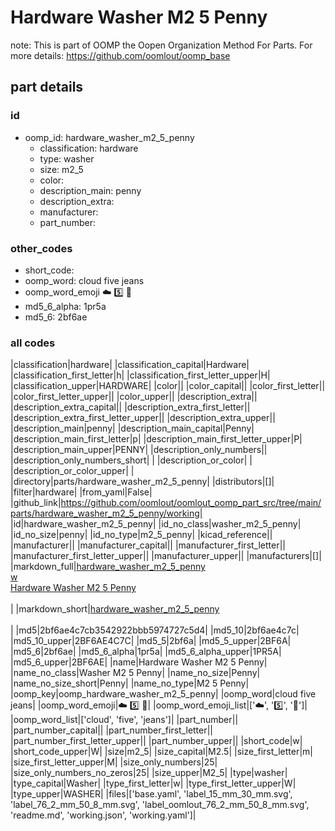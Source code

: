 # Hardware Washer M2 5 Penny  

note: This is part of OOMP the Oopen Organization Method For Parts. For more details: https://github.com/oomlout/oomp_base

##  part details





### id
* oomp_id: hardware_washer_m2_5_penny
  * classification: hardware
  * type: washer
  * size: m2_5
  * color: 
  * description_main: penny
  * description_extra: 
  * manufacturer: 
  * part_number: 

### other_codes
* short_code: 
* oomp_word: cloud five jeans
* oomp_word_emoji :cloud: :five: :jeans:
* md5_6_alpha: 1pr5a
* md5_6: 2bf6ae

### all codes 
|classification|hardware|
|classification_capital|Hardware|
|classification_first_letter|h|
|classification_first_letter_upper|H|
|classification_upper|HARDWARE|
|color||
|color_capital||
|color_first_letter||
|color_first_letter_upper||
|color_upper||
|description_extra||
|description_extra_capital||
|description_extra_first_letter||
|description_extra_first_letter_upper||
|description_extra_upper||
|description_main|penny|
|description_main_capital|Penny|
|description_main_first_letter|p|
|description_main_first_letter_upper|P|
|description_main_upper|PENNY|
|description_only_numbers||
|description_only_numbers_short| |
|description_or_color| |
|description_or_color_upper| |
|directory|parts/hardware_washer_m2_5_penny|
|distributors|[]|
|filter|hardware|
|from_yaml|False|
|github_link|https://github.com/oomlout/oomlout_oomp_part_src/tree/main/parts/hardware_washer_m2_5_penny/working|
|id|hardware_washer_m2_5_penny|
|id_no_class|washer_m2_5_penny|
|id_no_size|penny|
|id_no_type|m2_5_penny|
|kicad_reference||
|manufacturer||
|manufacturer_capital||
|manufacturer_first_letter||
|manufacturer_first_letter_upper||
|manufacturer_upper||
|manufacturers|[]|
|markdown_full|[hardware_washer_m2_5_penny](https://github.com/oomlout/oomlout_oomp_part_src/tree/main/parts/hardware_washer_m2_5_penny/working)<br>[w](https://github.com/oomlout/oomlout_oomp_part_src/tree/main/parts/hardware_washer_m2_5_penny/working)<br>[Hardware Washer M2 5 Penny](https://github.com/oomlout/oomlout_oomp_part_src/tree/main/parts/hardware_washer_m2_5_penny/working)<br><br>|
|markdown_short|[hardware_washer_m2_5_penny](https://github.com/oomlout/oomlout_oomp_part_src/tree/main/parts/hardware_washer_m2_5_penny/working)<br><br>|
|md5|2bf6ae4c7cb3542922bbb5974727c5d4|
|md5_10|2bf6ae4c7c|
|md5_10_upper|2BF6AE4C7C|
|md5_5|2bf6a|
|md5_5_upper|2BF6A|
|md5_6|2bf6ae|
|md5_6_alpha|1pr5a|
|md5_6_alpha_upper|1PR5A|
|md5_6_upper|2BF6AE|
|name|Hardware Washer M2 5 Penny|
|name_no_class|Washer M2 5 Penny|
|name_no_size|Penny|
|name_no_size_short|Penny|
|name_no_type|M2 5 Penny|
|oomp_key|oomp_hardware_washer_m2_5_penny|
|oomp_word|cloud five jeans|
|oomp_word_emoji|:cloud: :five: :jeans:|
|oomp_word_emoji_list|[':cloud:', ':five:', ':jeans:']|
|oomp_word_list|['cloud', 'five', 'jeans']|
|part_number||
|part_number_capital||
|part_number_first_letter||
|part_number_first_letter_upper||
|part_number_upper||
|short_code|w|
|short_code_upper|W|
|size|m2_5|
|size_capital|M2.5|
|size_first_letter|m|
|size_first_letter_upper|M|
|size_only_numbers|25|
|size_only_numbers_no_zeros|25|
|size_upper|M2_5|
|type|washer|
|type_capital|Washer|
|type_first_letter|w|
|type_first_letter_upper|W|
|type_upper|WASHER|
|files|['base.yaml', 'label_15_mm_30_mm.svg', 'label_76_2_mm_50_8_mm.svg', 'label_oomlout_76_2_mm_50_8_mm.svg', 'readme.md', 'working.json', 'working.yaml']|
